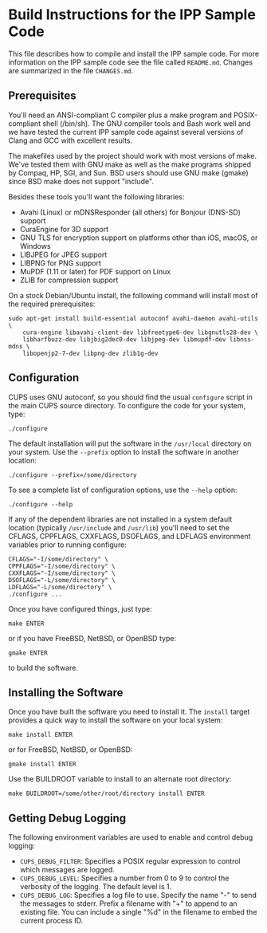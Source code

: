 Build Instructions for the IPP Sample Code
==========================================

This file describes how to compile and install the IPP sample code. For more
information on the IPP sample code see the file called `README.md`.  Changes are
summarized in the file `CHANGES.md`.


Prerequisites
-------------

You'll need an ANSI-compliant C compiler plus a make program and POSIX-compliant
shell (/bin/sh).  The GNU compiler tools and Bash work well and we have tested
the current IPP sample code against several versions of Clang and GCC with
excellent results.

The makefiles used by the project should work with most versions of make.  We've
tested them with GNU make as well as the make programs shipped by Compaq, HP,
SGI, and Sun.  BSD users should use GNU make (gmake) since BSD make does not
support "include".

Besides these tools you'll want the following libraries:

- Avahi (Linux) or mDNSResponder (all others) for Bonjour (DNS-SD) support
- CuraEngine for 3D support
- GNU TLS for encryption support on platforms other than iOS, macOS, or Windows
- LIBJPEG for JPEG support
- LIBPNG for PNG support
- MuPDF (1.11 or later) for PDF support on Linux
- ZLIB for compression support

On a stock Debian/Ubuntu install, the following command will install most of the
required prerequisites:

    sudo apt-get install build-essential autoconf avahi-daemon avahi-utils \
        cura-engine libavahi-client-dev libfreetype6-dev libgnutls28-dev \
        libharfbuzz-dev libjbig2dec0-dev libjpeg-dev libmupdf-dev libnss-mdns \
        libopenjp2-7-dev libpng-dev zlib1g-dev



Configuration
-------------

CUPS uses GNU autoconf, so you should find the usual `configure` script in the
main CUPS source directory.  To configure the code for your system, type:

    ./configure

The default installation will put the software in the `/usr/local` directory on
your system.  Use the `--prefix` option to install the software in another
location:

    ./configure --prefix=/some/directory

To see a complete list of configuration options, use the `--help` option:

    ./configure --help

If any of the dependent libraries are not installed in a system default location
(typically `/usr/include` and `/usr/lib`) you'll need to set the CFLAGS,
CPPFLAGS, CXXFLAGS, DSOFLAGS, and LDFLAGS environment variables prior to running
configure:

    CFLAGS="-I/some/directory" \
    CPPFLAGS="-I/some/directory" \
    CXXFLAGS="-I/some/directory" \
    DSOFLAGS="-L/some/directory" \
    LDFLAGS="-L/some/directory" \
    ./configure ...

Once you have configured things, just type:

    make ENTER

or if you have FreeBSD, NetBSD, or OpenBSD type:

    gmake ENTER

to build the software.


Installing the Software
-----------------------

Once you have built the software you need to install it.  The `install` target
provides a quick way to install the software on your local system:

    make install ENTER

or for FreeBSD, NetBSD, or OpenBSD:

    gmake install ENTER

Use the BUILDROOT variable to install to an alternate root directory:

    make BUILDROOT=/some/other/root/directory install ENTER


Getting Debug Logging
---------------------

The following environment variables are used to enable and control debug
logging:

- `CUPS_DEBUG_FILTER`: Specifies a POSIX regular expression to control which
  messages are logged.
- `CUPS_DEBUG_LEVEL`: Specifies a number from 0 to 9 to control the verbosity of
  the logging. The default level is 1.
- `CUPS_DEBUG_LOG`: Specifies a log file to use.  Specify the name "-" to send
  the messages to stderr.  Prefix a filename with "+" to append to an existing
  file.  You can include a single "%d" in the filename to embed the current
  process ID.
